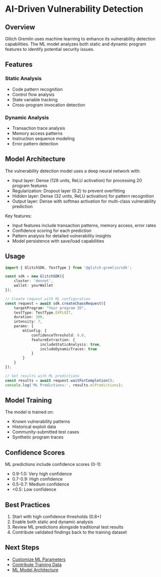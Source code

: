 # AI-Driven Vulnerability Detection

## Overview
Glitch Gremlin uses machine learning to enhance its vulnerability detection capabilities. The ML model analyzes both static and dynamic program features to identify potential security issues.

## Features

### Static Analysis
- Code pattern recognition
- Control flow analysis
- State variable tracking
- Cross-program invocation detection

### Dynamic Analysis
- Transaction trace analysis
- Memory access patterns
- Instruction sequence modeling
- Error pattern detection

## Model Architecture

The vulnerability detection model uses a deep neural network with:
- Input layer: Dense (128 units, ReLU activation) for processing 20 program features
- Regularization: Dropout layer (0.2) to prevent overfitting
- Hidden layer: Dense (32 units, ReLU activation) for pattern recognition
- Output layer: Dense with softmax activation for multi-class vulnerability prediction

Key features:
- Input features include transaction patterns, memory access, error rates
- Confidence scoring for each prediction
- Pattern analysis for detailed vulnerability insights
- Model persistence with save/load capabilities

## Usage

```typescript
import { GlitchSDK, TestType } from '@glitch-gremlin/sdk';

const sdk = new GlitchSDK({
    cluster: 'devnet',
    wallet: yourWallet
});

// Create request with ML configuration
const request = await sdk.createChaosRequest({
    targetProgram: "Your program ID",
    testType: TestType.EXPLOIT,
    duration: 300,
    intensity: 7,
    params: {
        mlConfig: {
            confidenceThreshold: 0.8,
            featureExtraction: {
                includeStaticAnalysis: true,
                includeDynamicTraces: true
            }
        }
    }
});

// Get results with ML predictions
const results = await request.waitForCompletion();
console.log('ML Predictions:', results.mlPredictions);
```

## Model Training

The model is trained on:
- Known vulnerability patterns
- Historical exploit data
- Community-submitted test cases
- Synthetic program traces

## Confidence Scores

ML predictions include confidence scores (0-1):
- 0.9-1.0: Very high confidence
- 0.7-0.9: High confidence
- 0.5-0.7: Medium confidence
- <0.5: Low confidence

## Best Practices

1. Start with high confidence thresholds (0.8+)
2. Enable both static and dynamic analysis
3. Review ML predictions alongside traditional test results
4. Contribute validated findings back to the training dataset

## Next Steps
- [Customize ML Parameters](./ml-configuration.md)
- [Contribute Training Data](./contributing.md)
- [ML Model Architecture](./technical-details.md)
